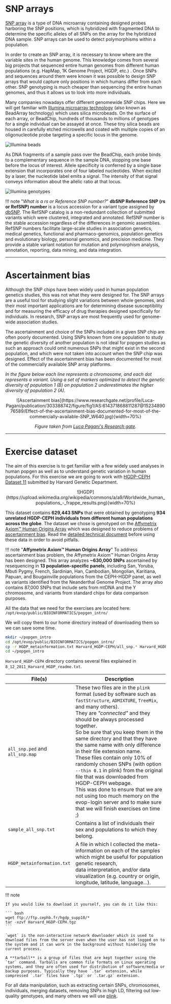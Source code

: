# SNP arrays

[SNP array](https://en.wikipedia.org/wiki/SNP_array) is a type of DNA microarray containing designed probes harboring the SNP positions, which is hybridized with fragmented DNA to determine the specific alleles of all SNPs on the array for the hybridized DNA sample. 
SNP arrays can be used to detect polymorphisms within a population. 

In order to create an SNP array, it is necessary to know where are the variable sites in the human genome. This knowledge comes from several big projects that sequenced entire human genomes from different human populations (e.g. HapMap, 1K Genome Project, HGDP, etc.) . Once SNPs and sequences around them were known it was possible to design SNP arrays that would capture only positions in which humans differ from each other. SNP genotyping is much cheaper than sequencing the entire human genomes, and thus it allows us to look into more individuals. 

Many companies nowadays offer different genomewide SNP chips. Here we will get familiar with [Illumina microarray technology](https://www.youtube.com/embed/lVG04dAAyvY) (also known as BeadArray technology) which uses silica microbeads. On the surface of each array, or BeadChip, hundreds of thousands to millions of genotypes for a single individual can be assayed at once. These tiny silica beads are housed in carefully etched microwells and coated with multiple copies of an oligonucleotide probe targeting a specific locus in the genome.

![Illumina beads](https://www.illumina.com/content/dam/illumina-marketing/images/science/v2/web-graphic/multi-sample-array-formats-web-graphic.jpg)

As DNA fragments of a sample pass over the BeadChip, each probe binds to a complementary sequence in the sample DNA, stopping one base before the locus of interest. Allele specificity is conferred by a single base extension that incorporates one of four labeled nucleotides. When excited by a laser, the nucleotide label emits a signal. The intensity of that signal conveys information about the allelic ratio at that locus.

![Illumina genotypes](https://www.illumina.com/content/dam/illumina-marketing/images/technology/microarray/how-microarrays-work-web-graphic.jpg)

!!! note "_What is a rs or Reference SNP number?_"
    __dbSNP Reference SNP (rs or RefSNP) number__ is a locus accession for a variant type assigned by [dbSNP](https://www.ncbi.nlm.nih.gov/snp/). The RefSNP catalog is a non-redundant collection of submitted variants which were clustered, integrated and annotated. RefSNP number is the stable accession regardless of the differences in genomic assemblies. RefSNP numbers facilitate large-scale studies in association genetics, medical genetics, functional and pharmaco-genomics, population genetics and evolutionary biology, personal genomics, and precision medicine. They provide a stable variant notation for mutation and polymorphism analysis, annotation, reporting, data mining, and data integration.


*********************************************************************

# Ascertainment bias

Although the SNP chips have been widely used in human population genetics studies, this was not what they were designed for. The SNP arrays are a useful tool for studying slight variations between whole genomes, and their most important applications are for determining disease susceptibility and for measuring the efficacy of drug therapies designed specifically for individuals. In research, SNP arrays are most frequently used for genome-wide association studies.

The ascertainment and choice of the SNPs included in a given SNP chip are often poorly documented. Using SNPs known from one population to study the genetic diversity of another population is not ideal for popgen studies as such an approach could omit numerous SNPs that might exist in the second population, and which were not taken into account when the SNP chip was designed. Effect of the ascertainment bias has been documented for most of the commercially available SNP array platforms. 

_In the figure below each line represents a chromosome, and each dot represents a variant. Using a set of markers optimized to detect the genetic diversity of population 1 (B) on population 2 underestimates the higher diversity of population 2 (A)._ 

<center>
![Ascertainment bias](https://www.researchgate.net/profile/Luca-Pagani/publication/303388742/figure/fig1/AS:614371868811287@1523489076589/Effect-of-the-ascertainment-bias-documented-for-most-of-the-commercially-available-SNP_W640.jpg){width=70%}

_Figure taken from [Luca Pagani's Research gate](https://www.researchgate.net/publication/303388742_Through_the_layers_of_the_Ethiopian_genome_a_survey_of_human_genetic_variation_based_on_genome-wide_genotyping_and_re-sequencing_data/figures?lo=1)._
</center>

*********************************************************************

# Exercise dataset

The aim of this exercise is to get familiar with a few widely used analyses in human popgen as well as to understand  genetic variation in human populations. For this exercise we are going to work with [HGDP-CEPH Dataset 11](http://www.cephb.fr/en/hgdp_panel.php) submitted by Harvard Genetic Department.

<center>
![HGDP](https://upload.wikimedia.org/wikipedia/commons/a/a9/Worldwide_human_populations_-_frappe_results.png){width=70%}
</center>

This dataset contains __629,443 SNPs__ that were obtained by genotyping __934 unrelated HGDP-CEPH individuals from different human populations across the globe__. The dataset we chose is genotyped on the [Affymetrix Axiom™ Human Origins Array](https://www.thermofisher.com/order/catalog/product/901853#:~:text=Axiom%20Genome%2DWide%20Human%20Origins,%2C%20migration%2C%20and%20natural%20selection.) which was designed to reduce problems of [ascertainment bias](https://www.ncbi.nlm.nih.gov/books/NBK9792/). Read the [detailed technical document](ftp://ftp.cephb.fr/hgdp_supp10/8_12_2011_Technical_Array_Design_Document.pdf) before using these data in order to avoid pitfalls. 


!!! note "__Affymetrix Axiom™ Human Origins Array__"
    To address ascertainment bias problem, the Affymetrix Axiom™ Human Origins Array has been designed. This array analyzes __~630,000 SNPs__ ascertained by resequencing in __13 population-specific panels__, including San, Yoruba, Mbuti Pygmy, French, Sardinian, Han, Cambodian, Mongolian, Karitiana, Papuan, and Bougainville populations from the CEPH-HGDP panel, as well as variants identified from the Neanderthal Genome Project. The array also contains 87,000 SNPs that include sets from mtDNA and the Y chromosome, and variants from standard chips for data comparison purposes.

All the data that we need for the exercises are located here:
`/opt/evop/public/BIOINFORMATICS/popgen_intro/`

We will copy them to our home directory instead of downloading them so we can save some time.

``` bash
mkdir ~/popgen_intro
cd /opt/evop/public/BIOINFORMATICS/popgen_intro/
cp -r HGDP_metainformation.txt Harvard_HGDP-CEPH/all_snp.* Harvard_HGDP-CEPH/sample_all_snp.txt ~/popgen_intro/
cd ~/popgen_intro
```

`Harvard_HGDP-CEPH` directory contains several files explained in `8_12_2011_Harvard_HGDP_readme.txt`. 


| File(s) | Description |
|---|---|
| `all_snp.ped` and <br />`all_snp.map` | These two files are in the `plink` format (used by software such as `fastStructure`, `ADMIXTURE`, `TreeMix`, and many others). <br />They are _"connected"_ and they should be always processed together. <br />So be sure that you keep them in the same directory and that they have the same name with only difference in their file extension name. <br />These files contain only 10% of randomly chosen SNPs (with option `--thin 0.1` in plink) from the original file that was downloaded from HGDP-CEPH webpage. <br />This was done to ensure that we are not using too much memory on the evop-login server and to make sure that we will finish exercises on time ;) |
| `sample_all_snp.txt` | Contains a list of individuals their sex and populations to which they belong. |
| `HGDP_metainformation.txt` | A file in which I collected the meta-information on each of the samples which might be useful for population genetic research, <br />data interpretation, and/or data visualization (e.g. country or origin, longitude, latitude, language...). |

!!! note

    If you would like to download it yourself, you can do it like this:
    
    ``` bash
    wget ftp://ftp.cephb.fr/hgdp_supp10/*
    tar -xzvf Harvard_HGDP-CEPH.tgz
    ```
    
    `wget` is the non-interactive network downloader which is used to download files from the server even when the user has not logged on to the system and it can work in the background without hindering the current process.

    A **tarball** is a group of files that are kept together using the `tar` command. Tarballs are common file formats on Linux operating systems, and they are often used for distribution of software/media or backup purposes. Typically they have `.tar` extension, while compressed `.tar` files have `.tgz` or `.tar.gz` extension.

For all data manipulation, such as extracting certain SNPs, chromosomes, individuals, merging datasets, removing SNPs in high LD, filtering out low-quality genotypes, and many others we will use [plink](https://www.cog-genomics.org/plink2). 

